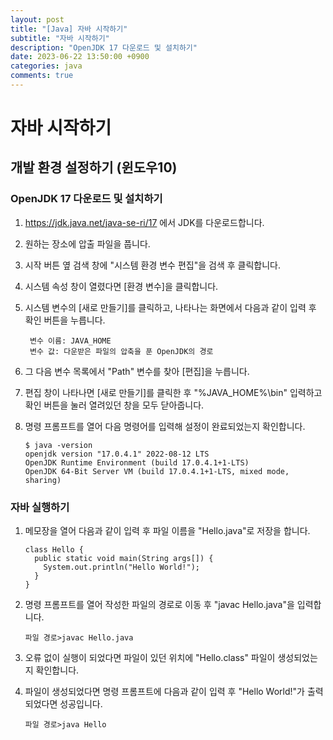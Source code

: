 ```yaml
---
layout: post
title: "[Java] 자바 시작하기"
subtitle: "자바 시작하기"
description: "OpenJDK 17 다운로드 및 설치하기"
date: 2023-06-22 13:50:00 +0900
categories: java
comments: true
---
```


# 자바 시작하기

## 개발 환경 설정하기 (윈도우10)

### OpenJDK 17 다운로드 및 설치하기

1.  <https://jdk.java.net/java-se-ri/17> 에서 JDK를 다운로드합니다.

2.  원하는 장소에 압출 파일을 풉니다.

3.  시작 버튼 옆 검색 창에 "시스템 환경 변수 편집"을 검색 후 클릭합니다.

4.  시스템 속성 창이 열렸다면 [환경 변수]을 클릭합니다.

5.  시스템 변수의 [새로 만들기]를 클릭하고, 나타나는 화면에서 다음과 같이 입력 후 확인 버튼을 누릅니다.

         변수 이름: JAVA_HOME
         변수 값: 다운받은 파일의 압축을 푼 OpenJDK의 경로

6.  그 다음 변수 목록에서 "Path" 변수를 찾아 [편집]을 누릅니다.

7.  편집 창이 나타나면 [새로 만들기]를 클릭한 후 "%JAVA_HOME%\bin" 입력하고 확인 버튼을 눌러 열려있던 창을 모두 닫아줍니다.

8.  명령 프롬프트를 열어 다음 명령어를 입력해 설정이 완료되었는지 확인합니다.

        $ java -version
        openjdk version "17.0.4.1" 2022-08-12 LTS
        OpenJDK Runtime Environment (build 17.0.4.1+1-LTS)
        OpenJDK 64-Bit Server VM (build 17.0.4.1+1-LTS, mixed mode, sharing)

### 자바 실행하기

1.  메모장을 열어 다음과 같이 입력 후 파일 이름을 "Hello.java"로 저장을 합니다.

        class Hello {
          public static void main(String args[]) {
            System.out.println("Hello World!");
          }
        }

2.  명령 프롬프트를 열어 작성한 파일의 경로로 이동 후 "javac Hello.java"을 입력합니다.

        파일 경로>javac Hello.java

3.  오류 없이 실행이 되었다면 파일이 있던 위치에 "Hello.class" 파일이 생성되었는지 확인합니다.

4.  파일이 생성되었다면 명령 프롬프트에 다음과 같이 입력 후 "Hello World!"가 출력되었다면 성공입니다.

        파일 경로>java Hello
